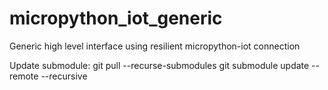 # micropython_iot_generic
Generic high level interface using resilient micropython-iot connection

Update submodule:
git pull --recurse-submodules
git submodule update --remote --recursive